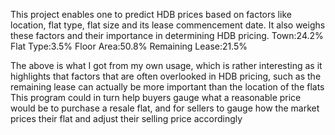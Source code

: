 This project enables one to predict HDB prices based on factors like location, flat type, flat size and its lease commencement date. 
It also weighs these factors and their importance in determining HDB pricing. 
Town:24.2%
Flat Type:3.5%
Floor Area:50.8%
Remaining Lease:21.5%

The above is what I got from my own usage, which is rather interesting as it highlights that factors that are often overlooked in HDB pricing, such as the remaining lease can actually be more important than the location of the flats
This program could in turn help buyers gauge what a reasonable price would be to purchase a resale flat, and for sellers to gauge how the market prices their flat and adjust their selling price accordingly
